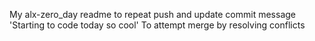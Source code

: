 My alx-zero_day readme
to repeat push and update commit message
'Starting to code today so cool'
To attempt merge by resolving conflicts
